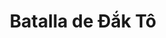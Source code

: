 ﻿---
title: "Batalla de Đắk Tô"
permalink: periodes_802.html
layout: periode
dataInici: 1967-11-03
dataFi: 1967-11-23
sidebar: periodes
pares:
  - 403:
    title: "Intervención Estadounidense"
    dataInici: "(1964-08-02)"
    dataFi: "(1973-03-29)"

fills:
jocsPrincipals:
jocsEscenaris:
  - title: "Green Inferno: Vietnam 1967 (Highlands)"
    bggId: 14945
    dataInici: 
    dataFi: 

jocsEpoca:
jocsEpocaEscenaris:
---
